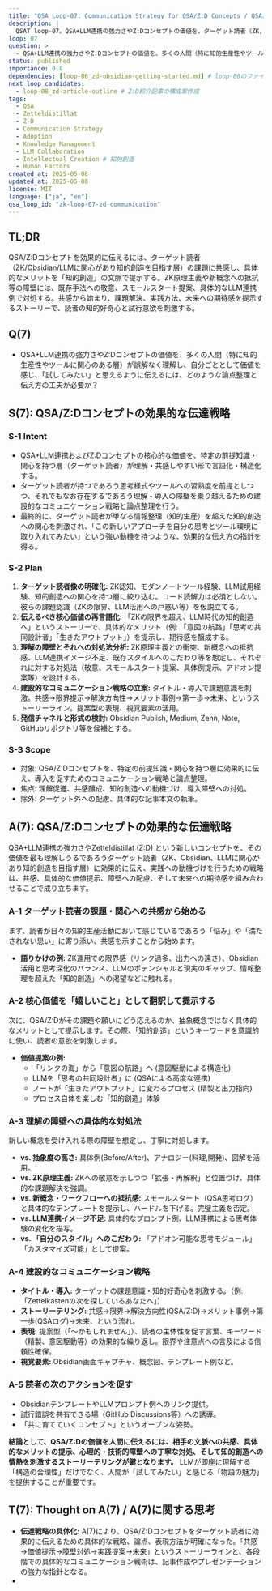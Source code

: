 ```yaml
---
title: "QSA Loop-07: Communication Strategy for QSA/Z:D Concepts / QSAループ07: QSA/Z:Dコンセプトの効果的な伝達戦略"
description: |
  QSAT loop-07。QSA+LLM連携の強力さやZ:Dコンセプトの価値を、ターゲット読者（ZK, Obsidian, LLMに関心があり知的創造を目指す層）に効果的に伝え、導入を促すためのコミュニケーション戦略と論点整理を行う。人間心理や学習プロセスへの配慮を重視。
loop: 07
question: >
  - QSA+LLM連携の強力さやZ:Dコンセプトの価値を、多くの人間（特に知的生産性やツールに関心のある層）が誤解なく理解し、自分ごととして価値を感じ、「試してみたい」と思えるように伝えるには、どのような論点整理と伝え方の工夫が必要か？
status: published
importance: 0.8
dependencies: [loop-06_zd-obsidian-getting-started.md] # loop-06のファイル名
next_loop_candidates:
  - loop-08_zd-article-outline # Z:D紹介記事の構成案作成
tags:
  - QSA
  - Zetteldistillat
  - Z-D
  - Communication Strategy
  - Adoption
  - Knowledge Management
  - LLM Collaboration
  - Intellectual Creation # 知的創造
  - Human Factors
created_at: 2025-05-08
updated_at: 2025-05-08
license: MIT
language: ["ja", "en"]
qsa_loop_id: "zk-loop-07-zd-communication"
---
```

## TL;DR
QSA/Z:Dコンセプトを効果的に伝えるには、ターゲット読者（ZK/Obsidian/LLMに関心があり知的創造を目指す層）の課題に共感し、具体的なメリットを「知的創造」の文脈で提示する。ZK原理主義や新概念への抵抗等の障壁には、既存手法への敬意、スモールスタート提案、具体的なLLM連携例で対処する。共感から始まり、課題解決、実践方法、未来への期待感を提示するストーリーで、読者の知的好奇心と試行意欲を刺激する。

## Q(7)
- QSA+LLM連携の強力さやZ:Dコンセプトの価値を、多くの人間（特に知的生産性やツールに関心のある層）が誤解なく理解し、自分ごととして価値を感じ、「試してみたい」と思えるように伝えるには、どのような論点整理と伝え方の工夫が必要か？

## S(7): QSA/Z:Dコンセプトの効果的な伝達戦略

### S-1 Intent
- QSA+LLM連携およびZ:Dコンセプトの核心的な価値を、特定の前提知識・関心を持つ層（ターゲット読者）が理解・共感しやすい形で言語化・構造化する。
- ターゲット読者が持つであろう思考様式やツールへの習熟度を前提としつつ、それでもなお存在するであろう理解・導入の障壁を乗り越えるための建設的なコミュニケーション戦略と論点整理を行う。
- 最終的に、ターゲット読者が単なる情報整理（知的生産）を超えた知的創造への関心を刺激され、「この新しいアプローチを自分の思考とツール環境に取り入れてみたい」という強い動機を持つような、効果的な伝え方の指針を得る。

### S-2 Plan
1.  **ターゲット読者像の明確化:** ZK認知、モダンノートツール経験、LLM試用経験、知的創造への関心を持つ層に絞り込む。コード読解力は必須としない。彼らの課題認識（ZKの限界、LLM活用への戸惑い等）を仮説立てる。
2.  **伝えるべき核心価値の再言語化:** 「ZKの限界を超え、LLM時代の知的創造へ」というストーリーで、具体的なメリット（例: 「意図の航路」「思考の共同設計者」「生きたアウトプット」）を提示し、期待感を醸成する。
3.  **理解の障壁とそれへの対処法分析:** ZK原理主義との衝突、新概念への抵抗感、LLM連携イメージ不足、既存スタイルへのこだわり等を想定し、それぞれに対する対処法（敬意、スモールスタート提案、具体例提示、アドオン提案等）を設計する。
4.  **建設的なコミュニケーション戦略の立案:** タイトル・導入で課題意識を刺激。共感→限界提示→解決方向性→メリット事例→第一歩→未来、というストーリーライン。提案型の表現、視覚要素の活用。
5.  **発信チャネルと形式の検討:** Obsidian Publish, Medium, Zenn, Note, GitHubリポジトリ等を候補とする。

### S-3 Scope
- 対象: QSA/Z:Dコンセプトを、特定の前提知識・関心を持つ層に効果的に伝え、導入を促すためのコミュニケーション戦略と論点整理。
- 焦点: 理解促進、共感醸成、知的創造への動機づけ、導入障壁への対処。
- 除外: ターゲット外への配慮、具体的な記事本文の執筆。

## A(7): QSA/Z:Dコンセプトの効果的な伝達戦略

QSA+LLM連携の強力さやZetteldistillat (Z:D) という新しいコンセプトを、その価値を最も理解しうるであろうターゲット読者（ZK、Obsidian、LLMに関心があり知的創造を目指す層）に効果的に伝え、実践への動機づけを行うための戦略は、共感、具体的な価値提示、障壁への配慮、そして未来への期待感を組み合わせることで成り立ちます。

### A-1 ターゲット読者の課題・関心への共感から始める
まず、読者が日々の知的生産活動において感じているであろう「悩み」や「満たされない思い」に寄り添い、共感を示すことから始めます。
- **語りかけの例:** ZK運用での限界感（リンク過多、出力への遠さ）、Obsidian活用と思考深化のバランス、LLMのポテンシャルと現実のギャップ、情報整理を超えた「知的創造」への渇望などに触れる。

### A-2 核心価値を「嬉しいこと」として翻訳して提示する
次に、QSA/Z:Dがその課題や願いにどう応えるのか、抽象概念ではなく具体的なメリットとして提示します。その際、「知的創造」というキーワードを意識的に使い、読者の意欲を刺激します。
- **価値提案の例:**
    - 「リンクの海」から「意図の航路」へ (意図駆動による構造化)
    - LLMを「思考の共同設計者」に (QSAによる高度な連携)
    - ノートが「生きたアウトプット」に変わるプロセス (精製と出力指向)
    - プロセス自体を楽しむ「知的創造」体験

### A-3 理解の障壁への具体的な対処法
新しい概念を受け入れる際の障壁を想定し、丁寧に対処します。
- **vs. 抽象度の高さ:** 具体例(Before/After)、アナロジー(料理,開発)、図解を活用。
- **vs. ZK原理主義:** ZKへの敬意を示しつつ「拡張・再解釈」と位置づけ、具体的な課題解決を強調。
- **vs. 新概念・ワークフローへの抵抗感:** スモールスタート（QSA思考ログ）と具体的なテンプレートを提示し、ハードルを下げる。完璧主義を否定。
- **vs. LLM連携イメージ不足:** 具体的なプロンプト例、LLM連携による思考体験の変化を描写。
- **vs. 「自分のスタイル」へのこだわり:** 「アドオン可能な思考モジュール」「カスタマイズ可能」として提案。

### A-4 建設的なコミュニケーション戦略
- **タイトル・導入:** ターゲットの課題意識・知的好奇心を刺激する。（例: 「Zettelkastenの次を探しているあなたへ」）
- **ストーリーテリング:** 共感→限界→解決方向性(QSA/Z:D)→メリット事例→第一歩(QSAログ)→未来、という流れ。
- **表現:** 提案型（「～かもしれません」）、読者の主体性を促す言葉、キーワード（精製、意図駆動等）の効果的な繰り返し。限界や注意点への言及による信頼性確保。
- **視覚要素:** Obsidian画面キャプチャ、概念図、テンプレート例など。

### A-5 読者の次のアクションを促す
- ObsidianテンプレートやLLMプロンプト例へのリンク提供。
- 試行錯誤を共有できる場（GitHub Discussions等）への誘導。
- 「共に育てていくコンセプト」というオープンな姿勢。

**結論として、QSA/Z:Dの価値を人間に伝えるには、相手の文脈への共感、具体的なメリットの提示、心理的・技術的障壁への丁寧な対処、そして知的創造への情熱を刺激するストーリーテリングが鍵となります。** LLMが即座に理解する「構造の合理性」だけでなく、人間が「試してみたい」と感じる「物語の魅力」を提供することが重要です。

## T(7): Thought on A(7) / A(7)に関する思考
- **伝達戦略の具体化:** A(7)により、QSA/Z:Dコンセプトをターゲット読者に効果的に伝えるための具体的な戦略、論点、表現方法が明確になった。「共感→価値提示→障壁対処→実践提案→未来」というストーリーラインと、各段階での具体的なコミュニケーション戦術は、記事作成やプレゼンテーションの強力な指針となる。
- <!--
ファイルパス: docs/case-studies/005_zetteldistillat/loop-07_zd-communication-strategy.md
-->

---
title: "QSA Loop-07: Communication Strategy for QSA/Z-D Concepts (Emotion/Discovery Focused) / QSAループ07: QSA/Z-Dコンセプトの発見と共感を呼ぶ伝達戦略"
description: |
  QSAT loop-07。QSA+LLM連携の強力さやZ-Dコンセプトの価値を、ターゲット読者（ZK, Obsidian, LLMに関心があり知的創造を目指す層）に「驚き・発見・アハ体験」を通じて効果的に伝え、導入を促すためのコミュニケーション戦略と論点整理を行う。
loop: 07
question: >
  - QSA+LLM連携の強力さやZ-Dコンセプトの価値を、多くの人間（特に知的生産性やツールに関心のある層）が誤解なく理解し、自分ごととして価値を感じ、「試してみたい」と思えるように伝えるには、どのような論点整理と伝え方の工夫が必要か？（感情喚起重視）
status: published
importance: 0.9
dependencies: [loop-06_zd-obsidian-getting-started.md]
next_loop_candidates:
  - loop-08_zd-article-outline # Z:D紹介記事の構成案作成
tags:
  - QSA
  - Zetteldistillat
  - Z-D
  - Communication Strategy
  - Adoption
  - Knowledge Management
  - LLM Collaboration
  - Intellectual Creation
  - Human Factors
  - Aha Moment
  - Motivation
created_at: 2025-05-08
updated_at: 2025-05-08
license: MIT
language: ["ja", "en"]
qsa_loop_id: zk-loop-07-zd-communication-discovery
---

## TL;DR
QSA/Z-Dコンセプトを効果的に伝えるには、ターゲット読者（ZK/Obsidian/LLMに関心があり知的創造を目指す層）の課題に共感し、その解決策としてQSA/Z-Dがもたらす「驚き」や「発見」（例：「問い」が構造を生む、LLMは共同設計者、ノートは精製するもの）を提示し、アハ体験を誘発する。障壁（ZK原理主義、新概念への抵抗等）には、共感とブレイクスルー提示で対処。具体的な実践例と未来への期待感で「試したい！」という感情的な動機づけを促すストーリーテリングが鍵となる。

## Q(7)
- QSA+LLM連携の強力さやZ-Dコンセプトの価値を、多くの人間（特に知的生産性やツールに関心のある層）が誤解なく理解し、自分ごととして価値を感じ、「試してみたい」と思えるように伝えるには、どのような論点整理と伝え方の工夫が必要か？（感情喚起重視）

## S(7): QSA/Z-Dコンセプトの発見と共感を呼ぶ伝達戦略

### S-1 Intent
- QSA+LLM連携およびZ-Dコンセプトの核心的な価値を、ターゲット読者が「なるほど、これは新しい！」「自分の悩みが解決するかも！」と直感的に感じられるように言語化・構造化する。
- 既存の思考習慣やツールの限界点を批判的にではなく、「誰もが感じているジレンマ」として共感を誘い、QSA/Z-Dをそのブレイクスルーとして提示する。
- 読者が概念を理解するだけでなく、知的な興奮や「試してみたい」という強い衝動を感じるような、効果的な伝え方の指針を得る。

### S-2 Plan
1.  **ターゲット読者像の明確化:** ZK認知、モダンノートツール経験、LLM試用経験、知的創造への関心を持つ層に絞り込む。彼らの課題認識（ZKの限界、LLM活用への戸惑い等）を仮説立てる。
2.  **伝えるべき核心価値の「アハ体験」設計:** QSA/Z-Dがもたらす「嬉しいこと」を読者の無意識の課題への「答え」として提示。「驚き」のポイント（問いが構造を生む、LLMは共同設計者、精製メタファー等）を明確化し、「発見」を演出する。
3.  **理解の障壁への対処法（共感とブレイクスルー提示）:** 障壁（抽象度、既存手法固執、負荷懸念、LLM不信/過信）を「思考の罠」「過渡期の悩み」として共感的に描写し、QSA/Z-Dをそれを乗り越える「新しい視点」「賢い工夫」として提示。「ダメだから変える」のではなく「進化」として語る。特にLLM連携をブレイクスルーとして強調。
4.  **コミュニケーション戦略（感情喚起重視）:** タイトル・導入で知的好奇心・創造性渇望を刺激。ストーリーテリング（共感→本質→新視点提示(アハ体験)→具体例→ワクワク感）。発見や驚きを表す言葉、比喩、追体験を促す語り口。直感的理解と「面白そう！」感を喚起する図解。
5.  **発信チャネルと形式の検討:** Obsidian Publish, Medium, Zenn, Note, GitHubリポジトリ等を候補とする。

### S-3 Scope
- 対象: QSA/Z-Dコンセプトを人間に伝えるための感情的・直感的理解を促すコミュニケーション戦略と論点整理。
- 焦点: 驚き、発見、共感、試行意欲の喚起。
- 除外: 詳細な技術解説、網羅的な比較分析。

## A(7): QSA/Z-Dコンセプトの発見と共感を呼ぶ伝達戦略

QSA+LLM連携やZetteldistillat (Z:D) という新しいコンセプトの真価を伝えるには、単なる機能説明ではなく、読者自身の思考体験に響き、「これは面白い！」「試さずにはいられない！」と感じさせるアプローチが不可欠です。以下に、ターゲット読者（ZK、Obsidian、LLMに関心があり知的創造を目指す層）の知的好奇心と感情を刺激するための戦略を記述します。

### A-1 ターゲット読者の課題・関心への共感から始める
読者が日々の知的作業で漠然と感じている「モヤモヤ」を言語化し、共感を呼び起こすことから始めます。そして、それが単なる個人の問題ではなく、既存のツールや思考法の限界に根差す構造的な課題である可能性を示唆します。
- **問いかけの例:** ZK運用での限界感（リンク過多、出力への遠さ）、「量」は増えても「構造」が見えない悩み、LLMを思考プロセスにどう組み込むかの戸惑い、情報整理を超えた「知的創造」への渇望などに触れる。

### A-2 「あっ、そういうことか！」– 核心価値によるアハ体験の設計
読者が抱える課題の本質を示唆した後、QSA/Z:Dが提供する「新しい視点」や「解決の鍵」を提示し、「なるほど！」という発見や驚き（アハ体験）を誘発します。
- **アハ体験ポイントの例:**
  - **驚き①：「問い」こそが構造を生む:** 「リンクの前に、問いがある。」
  - **驚き②：LLMは「共同設計者」:** 「LLMに答えさせるのではなく、構造を問いかける。」
  - **驚き③：「精製（Distillation）」という新発想:** 「ノートは育てるのではなく、蒸留する。」
  - **驚き④：プロセスが価値を生む:** 「思考の軌跡そのものが、成果物になる。」

### A-3 「難しそう」を「面白そう」に変える障壁対処法
新しい概念への抵抗感を、知的な挑戦への期待感へと転換させます。
- **vs. 抽象度/複雑性:** ゲームに喩える、Before/Afterの劇的変化を見せる、シンプルな図解。
- **vs. 既存手法への固執:** 「組み合わせ」や「実験」として提案し、既存資産を活かす道を示す。
- **vs. LLM連携の不安/面倒:** LLMの役割転換（作業→触媒）を提示、簡単なプロンプト例紹介。
- **vs. 「自分のスタイル」へのこだわり:** 「アドオン可能な思考モジュール」「カスタマイズ可能」として提案。

### A-4 心を動かすコミュニケーション戦略
論理だけでなく、感情や好奇心に訴えかけます。
- **タイトル・導入:** 知的探求心をくすぐる言葉を選ぶ。（例：「思考の錬金術」）
- **ストーリーテリング:** 共感→本質→新視点(アハ体験)→具体例→未来へのワクワク感。書き手の熱量を込める。
- **表現:** 発見や驚きを表す言葉、比喩、読者の思考を追体験させる語り口、主体性を促す言葉。
- **視覚要素:** 直感的で美しい概念図、プロセス図、Obsidian画面キャプチャ。

### A-5 「試したい！」気持ちを行動へ繋げる
具体的な第一歩を提示し、読者がすぐに行動に移せるように後押しします。
- **最小限のスタートキット:** 具体的なObsidianテンプレートやLLMプロンプト例へのリンク。
- **コミュニティへの誘い:** 試行錯誤を共有できる場への誘導。
- **オープンな姿勢:** 「共に育てていくコンセプト」として参加を呼びかけ。

**結論として、QSA/Z:Dの価値を人間に伝えるには、相手の文脈への共感、具体的なメリットの提示、心理的・技術的障壁への丁寧な対処、そして知的創造への情熱を刺激するストーリーテリングが鍵となります。** LLMが即座に理解する「構造の合理性」だけでなく、人間が「試してみたい」と感じる「物語の魅力」を提供することが重要です。

## T(7): Thought on A(7) / A(7)に関する思考
- **コミュニケーション戦略の転換:** A(7)は、loop-07の初期案から大きく舵を切り、「論理的な説得」から「感情的な共感と発見の喚起」へと焦点をシフトさせた。これは、LLMが即座に理解できる「構造」と、人間が新しい概念を受け入れる際の「心理」とのギャップを埋める上で決定的に重要である。
- **「アハ体験」の設計:** QSA/Z:Dの価値を、単なる機能リストではなく、読者が抱える課題に対する「ブレイクスルー」や「新しい視点」として提示することで、「なるほど！」という知的な興奮（アハ体験）を生み出すことを目指すアプローチは、コンセプトの魅力を伝える上で極めて効果的だろう。
- **ハードルを下げる工夫:** 具体的なテンプレート、プロンプト例、スモールスタートの推奨など、実践への障壁を丁寧に取り除く工夫は、読者の「試してみたい」という気持ちを実際の行動に移しやすくする。
- **次のアクション:** このA(7)で設計された「驚きと発見を呼ぶコミュニケーション戦略」を骨子として、いよいよ**具体的なアウトプット（例: Z:D紹介記事の第一稿）の作成**に着手する段階となる。記事構成案（次のQSAループの主題候補）を練り、実際の執筆プロセスに入る。
- **残る課題:** この伝達戦略が実際にターゲット読者に響くかどうかは、アウトプットを作成し、公開し、フィードバックを得て検証する必要がある。また、様々なレベルの読者に合わせて、導入のステップや伝える内容を調整していく必要もあるだろう。熱量と冷静さのバランスも重要。
- **結論として、T(7)は「効果的な伝達戦略の設計完了」を確認し、次のアクションとして「Q(8): A(7)の戦略に基づき、読者の驚きと発見を喚起するZ:D紹介記事（ターゲット：Obsidian先進的ユーザー層）の具体的な構成案（章立て、各章の要点とアハ体験ポイント）を作成する」へと進むことを推奨する。** これで、QSAループを通じて練り上げてきたコンセプトを、実際の成果物へと昇華させる準備が整った。
- **「知的創造」へのアジテーション:** ターゲットを「知的創造に関心がある層」に絞り込んだことで、単なる効率化を超えた、より高次の価値（思考の深化、新しいアイデアの創発）を訴求する方向性が定まった。これはZ:Dコンセプトの独自性を際立たせる上で効果的。
- **次のアクション:** このA(7)で得られたコミュニケーション戦略と論点整理に基づき、いよいよ**具体的なアウトプット（例: Z:D紹介記事の第一稿）の作成**に着手する段階となる。記事構成案（次のQSAループの主題候補）を練り、実際の執筆プロセスに入る。
- **残る課題:** この伝達戦略が実際にターゲット読者に響くかどうかは、アウトプットを作成し、公開し、フィードバックを得て検証する必要がある。また、様々なレベルの読者に合わせて、導入のステップや伝える内容を調整していく必要もあるだろう。
- **結論として、T(7)は「効果的な伝達戦略の設計完了」を確認し、次のアクションとして「Q(8): A(7)の戦略に基づき、Z:D紹介記事（ターゲット：Obsidian先進的ユーザー層）の具体的な構成案（章立て、各章の要点）を作成する」へと進むことを推奨する。** これで、QSAループを通じて練り上げてきたコンセプトを、実際の成果物へと昇華させる準備が整った。
